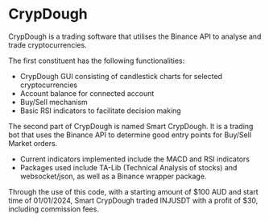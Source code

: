 # CrypDough

CrypDough is a trading software that utilises the Binance API to analyse and trade cryptocurrencies.

The first constituent has the following functionalities:
- CrypDough GUI consisting of candlestick charts for selected cryptocurrencies
- Account balance for connected account
- Buy/Sell mechanism
- Basic RSI indicators to facilitate decision making

The second part of CrypDough is named Smart CrypDough. It is a trading bot that uses the Binance API to determine good entry points for Buy/Sell Market orders.
- Current indicators implemented include the MACD and RSI indicators
- Packages used include TA-Lib (Technical Analysis of stocks) and websocket/json, as well as a Binance wrapper package.

Through the use of this code, with a starting amount of $100 AUD and start time of 01/01/2024, Smart CrypDough traded INJUSDT with a profit of $30, including commission fees.
